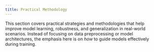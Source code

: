 ```yaml
---
title: Practical Methodology
---
```

This section covers practical strategies and methodologies that help improve model learning, robustness, and generalization in real-world scenarios. Instead of focusing on data preprocessing or model architectures, the emphasis here is on *how* to guide models effectively during training.